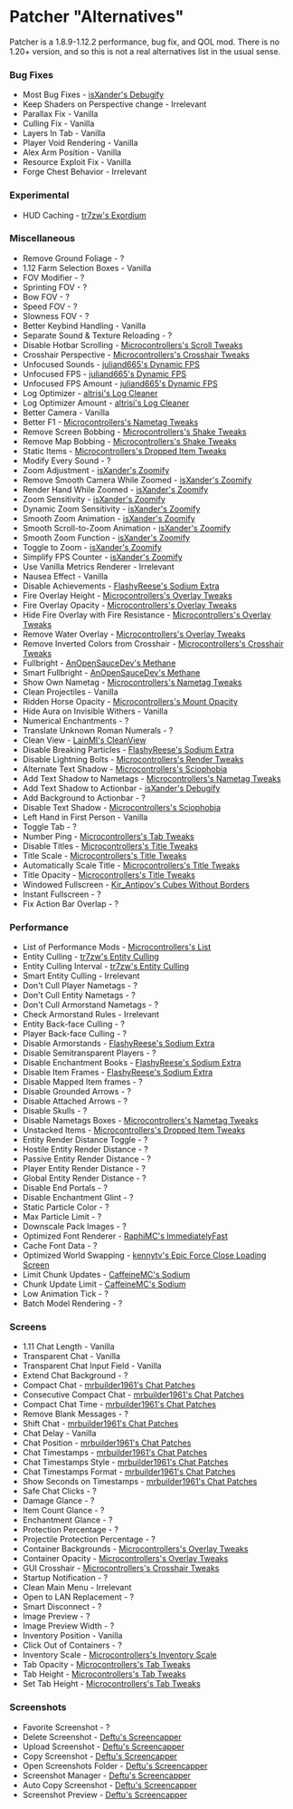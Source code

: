 # Patcher "Alternatives"

Patcher is a 1.8.9-1.12.2 performance, bug fix, and QOL mod.
There is no 1.20+ version, and so this is not a real alternatives list in the usual sense.

### Bug Fixes

- Most Bug Fixes - [isXander's Debugify](https://modrinth.com/mod/debugify)
- Keep Shaders on Perspective change - Irrelevant
- Parallax Fix - Vanilla
- Culling Fix - Vanilla
- Layers In Tab - Vanilla
- Player Void Rendering - Vanilla
- Alex Arm Position - Vanilla
- Resource Exploit Fix - Vanilla
- Forge Chest Behavior - Irrelevant

### Experimental

- HUD Caching - [tr7zw's Exordium](https://modrinth.com/mod/exordium)

### Miscellaneous

- Remove Ground Foliage - ?
- 1.12 Farm Selection Boxes - Vanilla
- FOV Modifier - ?
- Sprinting FOV - ?
- Bow FOV - ?
- Speed FOV - ?
- Slowness FOV - ?
- Better Keybind Handling - Vanilla
- Separate Sound & Texture Reloading - ?
- Disable Hotbar Scrolling - [Microcontrollers's Scroll Tweaks](https://modrinth.com/mod/scrolltweaks)
- Crosshair Perspective - [Microcontrollers's Crosshair Tweaks](https://modrinth.com/mod/crosshairtweaks)
- Unfocused Sounds - [juliand665's Dynamic FPS](https://modrinth.com/mod/dynamic-fps)
- Unfocused FPS - [juliand665's Dynamic FPS](https://modrinth.com/mod/dynamic-fps)
- Unfocused FPS Amount - [juliand665's Dynamic FPS](https://modrinth.com/mod/dynamic-fps)
- Log Optimizer - [altrisi's Log Cleaner](https://modrinth.com/mod/log-cleaner)
- Log Optimizer Amount - [altrisi's Log Cleaner](https://modrinth.com/mod/log-cleaner)
- Better Camera - Vanilla
- Better F1 - [Microcontrollers's Nametag Tweaks](https://modrinth.com/mod/nametagtweaks)
- Remove Screen Bobbing - [Microcontrollers's Shake Tweaks](https://modrinth.com/mod/shaketweaks)
- Remove Map Bobbing - [Microcontrollers's Shake Tweaks](https://modrinth.com/mod/shaketweaks)
- Static Items - [Microcontrollers's Dropped Item Tweaks](https://modrinth.com/mod/droppeditemtweaks)
- Modify Every Sound - ?
- Zoom Adjustment - [isXander's Zoomify](https://modrinth.com/mod/zoomify)
- Remove Smooth Camera While Zoomed - [isXander's Zoomify](https://modrinth.com/mod/zoomify)
- Render Hand While Zoomed - [isXander's Zoomify](https://modrinth.com/mod/zoomify)
- Zoom Sensitivity - [isXander's Zoomify](https://modrinth.com/mod/zoomify)
- Dynamic Zoom Sensitivity - [isXander's Zoomify](https://modrinth.com/mod/zoomify)
- Smooth Zoom Animation - [isXander's Zoomify](https://modrinth.com/mod/zoomify)
- Smooth Scroll-to-Zoom Animation - [isXander's Zoomify](https://modrinth.com/mod/zoomify)
- Smooth Zoom Function - [isXander's Zoomify](https://modrinth.com/mod/zoomify)
- Toggle to Zoom - [isXander's Zoomify](https://modrinth.com/mod/zoomify)
- Simplify FPS Counter - [isXander's Zoomify](https://modrinth.com/mod/zoomify)
- Use Vanilla Metrics Renderer - Irrelevant
- Nausea Effect - Vanilla
- Disable Achievements - [FlashyReese's Sodium Extra](https://modrinth.com/mod/sodium-extra)
- Fire Overlay Height - [Microcontrollers's Overlay Tweaks](https://modrinth.com/mod/overlaytweaks)
- Fire Overlay Opacity - [Microcontrollers's Overlay Tweaks](https://modrinth.com/mod/overlaytweaks)
- Hide Fire Overlay with Fire Resistance - [Microcontrollers's Overlay Tweaks](https://modrinth.com/mod/overlaytweaks)
- Remove Water Overlay - [Microcontrollers's Overlay Tweaks](https://modrinth.com/mod/overlaytweaks)
- Remove Inverted Colors from Crosshair - [Microcontrollers's Crosshair Tweaks](https://modrinth.com/mod/crosshairtweaks)
- Fullbright - [AnOpenSauceDev's Methane](https://modrinth.com/mod/methane)
- Smart Fullbright - [AnOpenSauceDev's Methane](https://modrinth.com/mod/methane)
- Show Own Nametag - [Microcontrollers's Nametag Tweaks](https://modrinth.com/mod/nametagtweaks)
- Clean Projectiles - Vanilla
- Ridden Horse Opacity - [Microcontrollers's Mount Opacity](https://modrinth.com/mod/mountopacity)
- Hide Aura on Invisible Withers - Vanilla
- Numerical Enchantments - ?
- Translate Unknown Roman Numerals - ?
- Clean View - [LainMI's CleanView](https://github.com/zlainsama/CleanView/releases/latest)
- Disable Breaking Particles - [FlashyReese's Sodium Extra](https://modrinth.com/mod/sodium-extra)
- Disable Lightning Bolts - [Microcontrollers's Render Tweaks](https://modrinth.com/mod/rendertweaks)
- Alternate Text Shadow - [Microcontrollers's Sciophobia](https://modrinth.com/mod/sciophobia)
- Add Text Shadow to Nametags - [Microcontrollers's Nametag Tweaks](https://modrinth.com/mod/nametagtweaks)
- Add Text Shadow to Actionbar - [isXander's Debugify](https://modrinth.com/mod/debugify)
- Add Background to Actionbar - ?
- Disable Text Shadow - [Microcontrollers's Sciophobia](https://modrinth.com/mod/sciophobia)
- Left Hand in First Person - Vanilla
- Toggle Tab - ?
- Number Ping - [Microcontrollers's Tab Tweaks](https://modrinth.com/mod/tabtweaks)
- Disable Titles - [Microcontrollers's Title Tweaks](https://modrinth.com/mod/titletweaks)
- Title Scale - [Microcontrollers's Title Tweaks](https://modrinth.com/mod/titletweaks)
- Automatically Scale Title - [Microcontrollers's Title Tweaks](https://modrinth.com/mod/titletweaks)
- Title Opacity - [Microcontrollers's Title Tweaks](https://modrinth.com/mod/titletweaks)
- Windowed Fullscreen - [Kir_Antipov's Cubes Without Borders](https://modrinth.com/mod/cubes-with-borders)
- Instant Fullscreen - ?
- Fix Action Bar Overlap - ?

### Performance

- List of Performance Mods - [Microcontrollers's List](https://alternatives.microcontrollers.dev/latest/migrating/#performance)
- Entity Culling - [tr7zw's Entity Culling](https://modrinth.com/mod/entityculling)
- Entity Culling Interval - [tr7zw's Entity Culling](https://modrinth.com/mod/entityculling)
- Smart Entity Culling - Irrelevant
- Don't Cull Player Nametags - ?
- Don't Cull Entity Nametags - ?
- Don't Cull Armorstand Nametags - ?
- Check Armorstand Rules - Irrelevant
- Entity Back-face Culling - ? 
- Player Back-face Culling - ?
- Disable Armorstands - [FlashyReese's Sodium Extra](https://modrinth.com/mod/sodium-extra)
- Disable Semitransparent Players - ?
- Disable Enchantment Books - [FlashyReese's Sodium Extra](https://modrinth.com/mod/sodium-extra)
- Disable Item Frames - [FlashyReese's Sodium Extra](https://modrinth.com/mod/sodium-extra)
- Disable Mapped Item frames - ?
- Disable Grounded Arrows - ?
- Disable Attached Arrows - ?
- Disable Skulls - ?
- Disable Nametags Boxes - [Microcontrollers's Nametag Tweaks](https://modrinth.com/mod/nametagtweaks)
- Unstacked Items - [Microcontrollers's Dropped Item Tweaks](https://modrinth.com/mod/droppeditemtweaks)
- Entity Render Distance Toggle - ?
- Hostile Entity Render Distance - ?
- Passive Entity Render Distance - ?
- Player Entity Render Distance - ?
- Global Entity Render Distance - ?
- Disable End Portals - ?
- Disable Enchantment Glint - ?
- Static Particle Color - ?
- Max Particle Limit - ?
- Downscale Pack Images - ?
- Optimized Font Renderer - [RaphiMC's ImmediatelyFast](https://modrinth.com/mod/immediatelyfast)
- Cache Font Data - ?
- Optimized World Swapping - [kennytv's Epic Force Close Loading Screen](https://modrinth.com/mod/forcecloseworldloadingscreen)
- Limit Chunk Updates - [CaffeineMC's Sodium](https://modrinth.com/mod/sodium)
- Chunk Update Limit - [CaffeineMC's Sodium](https://modrinth.com/mod/sodium)
- Low Animation Tick - ?
- Batch Model Rendering - ?

### Screens

- 1.11 Chat Length - Vanilla
- Transparent Chat - Vanilla
- Transparent Chat Input Field - Vanilla
- Extend Chat Background - ?
- Compact Chat - [mrbuilder1961's Chat Patches](https://modrinth.com/mod/chatpatches)
- Consecutive Compact Chat - [mrbuilder1961's Chat Patches](https://modrinth.com/mod/chatpatches)
- Compact Chat Time - [mrbuilder1961's Chat Patches](https://modrinth.com/mod/chatpatches)
- Remove Blank Messages - ?
- Shift Chat - [mrbuilder1961's Chat Patches](https://modrinth.com/mod/chatpatches)
- Chat Delay - Vanilla
- Chat Position - [mrbuilder1961's Chat Patches](https://modrinth.com/mod/chatpatches)
- Chat Timestamps - [mrbuilder1961's Chat Patches](https://modrinth.com/mod/chatpatches)
- Chat Timestamps Style - [mrbuilder1961's Chat Patches](https://modrinth.com/mod/chatpatches)
- Chat Timestamps Format - [mrbuilder1961's Chat Patches](https://modrinth.com/mod/chatpatches)
- Show Seconds on Timestamps - [mrbuilder1961's Chat Patches](https://modrinth.com/mod/chatpatches)
- Safe Chat Clicks - ?
- Damage Glance - ?
- Item Count Glance - ?
- Enchantment Glance - ?
- Protection Percentage - ?
- Projectile Protection Percentage - ?
- Container Backgrounds - [Microcontrollers's Overlay Tweaks](https://modrinth.com/mod/overlaytweaks)
- Container Opacity - [Microcontrollers's Overlay Tweaks](https://modrinth.com/mod/overlaytweaks)
- GUI Crosshair - [Microcontrollers's Crosshair Tweaks](https://modrinth.com/mod/crosshairtweaks)
- Startup Notification - ?
- Clean Main Menu - Irrelevant
- Open to LAN Replacement - ?
- Smart Disconnect - ?
- Image Preview - ?
- Image Preview Width - ?
- Inventory Position - Vanilla
- Click Out of Containers - ?
- Inventory Scale - [Microcontrollers's Inventory Scale](https://modrinth.com/mod/inventoryscale)
- Tab Opacity - [Microcontrollers's Tab Tweaks](https://modrinth.com/mod/tabtweaks)
- Tab Height - [Microcontrollers's Tab Tweaks](https://modrinth.com/mod/tabtweaks)
- Set Tab Height - [Microcontrollers's Tab Tweaks](https://modrinth.com/mod/tabtweaks)

### Screenshots

- Favorite Screenshot - ?
- Delete Screenshot - [Deftu's Screencapper](https://modrinth.com/mod/screencapper)
- Upload Screenshot - [Deftu's Screencapper](https://modrinth.com/mod/screencapper)
- Copy Screenshot - [Deftu's Screencapper](https://modrinth.com/mod/screencapper)
- Open Screenshots Folder - [Deftu's Screencapper](https://modrinth.com/mod/screencapper)
- Screenshot Manager - [Deftu's Screencapper](https://modrinth.com/mod/screencapper)
- Auto Copy Screenshot - [Deftu's Screencapper](https://modrinth.com/mod/screencapper)
- Screenshot Preview - [Deftu's Screencapper](https://modrinth.com/mod/screencapper)
